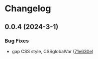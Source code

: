 # Changelog

## 0.0.4 (2024-3-1)


### Bug Fixes

* gap CSS style, CSSglobalVar ([71e630e](https://github.com/oswaldohuillca/unocss-preset-calc/commit/71e630efc50a5eb98e0b6421120d4aeda16b4ef9))
